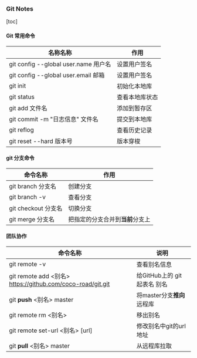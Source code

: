 ### Git Notes

[toc]

#### Git 常用命令

| 名称名称                             | 作用           |
| ------------------------------------ | -------------- |
| git config --global user.name 用户名 | 设置用户签名   |
| git config --global user.email 邮箱  | 设置用户签名   |
| git init                             | 初始化本地库   |
| git status                           | 查看本地库状态 |
| git add 文件名                       | 添加到暂存区   |
| git commit -m "日志信息" 文件名      | 提交到本地库   |
| git reflog                           | 查看历史记录   |
| git reset --hard 版本号              | 版本穿梭       |

#### git 分支命令

| 命令名称          | 作用     |
| ----------------- | -------- |
| git branch 分支名 | 创建分支 |
| git branch -v|查看分支|
| git checkout 分支名  |  切换分支  |
| git merge 分支名  | 把指定的分支合并到**当前**分支上 |

#### 团队协作

| 命令名称 | 说明 |
|--------------|--------|
| git remote -v | 查看别名信息 |
| git remote add <别名> https://github.com/coco-road/git.git | 给GitHub上的 git 起表名 别名 |
| git **push** <别名> master | 将master分支**推向**远程库 |
| git remote rm <别名> | 移出别名 |
| git remote  set-url  <别名>  [url]  | 修改别名中git的url地址 |
| git **pull** <别名> master | 从远程库拉取 |
